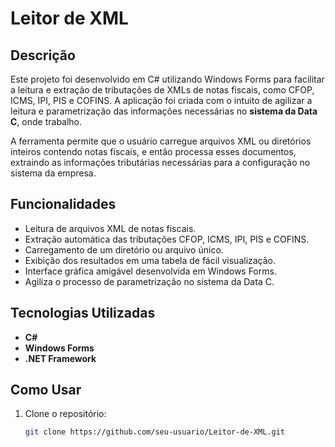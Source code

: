 # Leitor de XML

## Descrição

Este projeto foi desenvolvido em C# utilizando Windows Forms para facilitar a leitura e extração de tributações de XMLs de notas fiscais, como CFOP, ICMS, IPI, PIS e COFINS. A aplicação foi criada com o intuito de agilizar a leitura e parametrização das informações necessárias no **sistema da Data C**, onde trabalho.

A ferramenta permite que o usuário carregue arquivos XML ou diretórios inteiros contendo notas fiscais, e então processa esses documentos, extraindo as informações tributárias necessárias para a configuração no sistema da empresa.

## Funcionalidades

- Leitura de arquivos XML de notas fiscais.
- Extração automática das tributações CFOP, ICMS, IPI, PIS e COFINS.
- Carregamento de um diretório ou arquivo único.
- Exibição dos resultados em uma tabela de fácil visualização.
- Interface gráfica amigável desenvolvida em Windows Forms.
- Agiliza o processo de parametrização no sistema da Data C.

## Tecnologias Utilizadas

- **C#**
- **Windows Forms**
- **.NET Framework**

## Como Usar

1. Clone o repositório:
   ```bash
   git clone https://github.com/seu-usuario/Leitor-de-XML.git
